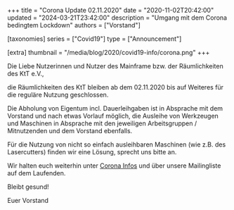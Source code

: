 +++
title = "Corona Update 02.11.2020"
date = "2020-11-02T20:42:00"
updated = "2024-03-21T23:42:00"
description = "Umgang mit dem Corona bedingtem Lockdown"
authors = ["Vorstand"]

[taxonomies]
series = ["Covid19"]
type = ["Announcement"]

[extra]
thumbnail = "/media/blog/2020/covid19-info/corona.png"
+++

Die Liebe Nutzerinnen und Nutzer des Mainframe bzw. der Räumlichkeiten des KtT e.V.,

die Räumlichkeiten des KtT bleiben ab dem 02.11.2020 bis auf Weiteres für die reguläre Nutzung geschlossen.

Die Abholung von Eigentum incl. Dauerleihgaben ist in Absprache mit dem Vorstand und nach etwas Vorlauf möglich, die
Ausleihe von Werkzeugen und Maschinen in Absprache mit den jeweiligen Arbeitsgruppen / Mitnutzenden und dem Vorstand
ebenfalls.

Für die Nutzung von nicht so einfach ausleihbaren Maschinen (wie z.B. des Lasercutters) finden wir eine Lösung, sprecht
uns bitte an.

Wir halten euch weiterhin unter [Corona Infos](https://dump.ktt-ol.de/Corona-Lockerung.html) und über unsere
Mailingliste auf dem Laufenden.

Bleibt gesund!

Euer Vorstand

